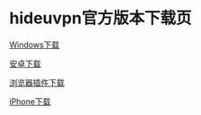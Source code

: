 # hideuvpn官方版本下载页

[Windows下载](https://hideu.islet.help/installation/windows/)

[安卓下载](https://hideu.islet.help/installation/android/)

[浏览器插件下载](https://hideu.islet.help/installation/browser/)

[iPhone下载](https://hideu.islet.help/installation/ios/)

